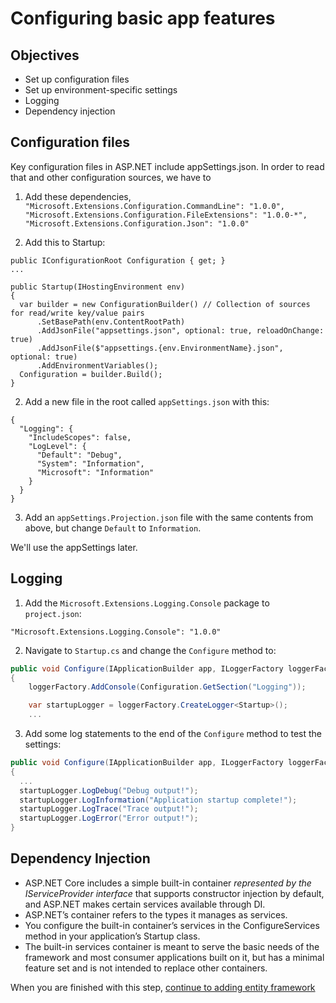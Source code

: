 # Configuring basic app features

## Objectives
- Set up configuration files
- Set up environment-specific settings
- Logging
- Dependency injection

## Configuration files

Key configuration files in ASP.NET include appSettings.json. In order to read that and other configuration sources, we have to

1. Add these dependencies, `"Microsoft.Extensions.Configuration.CommandLine": "1.0.0",
"Microsoft.Extensions.Configuration.FileExtensions": "1.0.0-*",
"Microsoft.Extensions.Configuration.Json": "1.0.0"`

1. Add this to Startup:

  ```
  public IConfigurationRoot Configuration { get; }
  ...

  public Startup(IHostingEnvironment env)
  {
    var builder = new ConfigurationBuilder() // Collection of sources for read/write key/value pairs
        .SetBasePath(env.ContentRootPath)
        .AddJsonFile("appsettings.json", optional: true, reloadOnChange: true)
        .AddJsonFile($"appsettings.{env.EnvironmentName}.json", optional: true)
        .AddEnvironmentVariables();
    Configuration = builder.Build();
  }
  ```

2. Add a new file in the root called `appSettings.json` with this:

  ```
  {
    "Logging": {
      "IncludeScopes": false,
      "LogLevel": {
        "Default": "Debug",
        "System": "Information",
        "Microsoft": "Information"
      }
    }
  }
  ```

3. Add an `appSettings.Projection.json` file with the same contents from above, but change `Default` to `Information`.

We'll use the appSettings later.

## Logging

1. Add the `Microsoft.Extensions.Logging.Console` package to `project.json`:

  ```
  "Microsoft.Extensions.Logging.Console": "1.0.0"
  ```

2. Navigate to `Startup.cs` and change the `Configure` method to:

  ```C#
  public void Configure(IApplicationBuilder app, ILoggerFactory loggerFactory)
  {
      loggerFactory.AddConsole(Configuration.GetSection("Logging"));

      var startupLogger = loggerFactory.CreateLogger<Startup>();
      ...
  ```

  3. Add some log statements to the end of the `Configure` method to test the settings:

  ```C#
  public void Configure(IApplicationBuilder app, ILoggerFactory loggerFactory)
  {
    ...
    startupLogger.LogDebug("Debug output!");
    startupLogger.LogInformation("Application startup complete!");
    startupLogger.LogTrace("Trace output!");
    startupLogger.LogError("Error output!");
  }
  ```

## Dependency Injection

- ASP.NET Core includes a simple built-in container *represented by the IServiceProvider interface* that supports constructor injection by default, and ASP.NET makes certain services available through DI.
- ASP.NET’s container refers to the types it manages as services.
- You configure the built-in container’s services in the ConfigureServices method in your application’s Startup class.
- The built-in services container is meant to serve the basic needs of the framework and most consumer applications built on it, but has a minimal feature set and is not intended to replace other containers.

When you are finished with this step, [continue to adding entity framework](https://github.com/Wyntuition/aspnetcore-workshop-kit/tree/master/03-EntityFramework)

